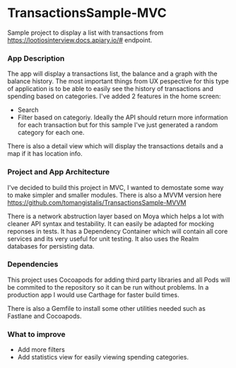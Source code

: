 # TransactionsSample-MVC

Sample project to display a list with transactions from https://lootiosinterview.docs.apiary.io/# endpoint.

### App Description

The app will display a transactions list, the balance and a graph with the balance history. The most important things from UX pespective for this type of application is to be able to easily see the history of transactions and spending based on categories. I've added 2 features in the home screen:

* Search 
* Filter based on categoriy. Ideally the API should return more information for each transaction but for this sample I've just generated a random category for each one.

There is also a detail view which will display the transactions details and a map if it has location info.

### Project and App Architecture

I've decided to build this project in MVC, I wanted to demostate some way to make simpler and smaller modules. There is also a MVVM version here https://github.com/tomangistalis/TransactionsSample-MVVM

There is a network abstruction layer based on Moya which helps a lot with cleaner API syntax and testability. It can easily be adapted for mocking reponses in tests. It has a Dependency Container which will contain all core services and its very useful for unit testing. It also uses the Realm databases for persisting data.

### Dependencies

This project uses Cocoapods for adding third party libraries and all Pods will be commited to the repository so it can be run without problems. In a production app I would use Carthage for faster build times.

There is also a Gemfile to install some other utilities needed such as Fastlane and Cocoapods.

### What to improve

* Add more filters
* Add statistics view for easily viewing spending categories.



